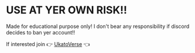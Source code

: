 # USE AT YER OWN RISK!!

Made for educational purpose only! I don't bear any responsibility if discord decides to ban yer account!! 

If interested join 👉 [UkatoVerse](https://ukatoverse.com/discord/) 👈
